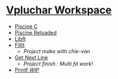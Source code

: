 # [Vpluchar Workspace](https://github.com/kiezmor/42BLBLBLBLBLBLBLBL/)

* [Piscine C](piscine_c)
* [Piscine Reloaded](piscine_r)
* [Libft](libft)
* [Fillit](fillit)
	* *Project make with chle-van*
* [Get Next Line](gnl)
	* *Project finish : Multi fd work!*
* [Printf *WIP*](printf)